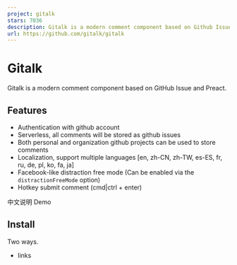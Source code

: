```yaml
---
project: gitalk
stars: 7036
description: Gitalk is a modern comment component based on Github Issue and Preact.
url: https://github.com/gitalk/gitalk
---
```


Gitalk
======

Gitalk is a modern comment component based on GitHub Issue and Preact.

Features
--------

-   Authentication with github account
-   Serverless, all comments will be stored as github issues
-   Both personal and organization github projects can be used to store comments
-   Localization, support multiple languages \[en, zh-CN, zh-TW, es-ES, fr, ru, de, pl, ko, fa, ja\]
-   Facebook-like distraction free mode (Can be enabled via the `distractionFreeMode` option)
-   Hotkey submit comment (cmd|ctrl + enter)

中文说明 Demo

Install
-------

Two ways.

-   links

  <link rel\="stylesheet" href\="https://cdn.jsdelivr.net/npm/gitalk@1/dist/gitalk.css"\>
  <script src\="https://cdn.jsdelivr.net/npm/gitalk@1/dist/gitalk.min.js"\></script\>

  <!-- or -->

  <link rel\="stylesheet" href\="https://unpkg.com/gitalk/dist/gitalk.css"\>
  <script src\="https://unpkg.com/gitalk/dist/gitalk.min.js"\></script\>

-   npm install

npm i --save gitalk

import 'gitalk/dist/gitalk.css'
import Gitalk from 'gitalk'

Usage
-----

Firstly, you need choose a public github repository (existed or create a new one) for store comments,

Then create A **GitHub Application** if you don't have one, Click here to register a new one. **Note:** You must specify the website domain url in the `Authorization callback URL` field.

Lastly, you can choose how to apply to the page as below:

### Method One

Add a container to your page:

<div id\="gitalk-container"\></div\>

Then use the Javascript code below to generate the gitalk plugin:

const gitalk \= new Gitalk({
  clientID: 'GitHub Application Client ID',
  clientSecret: 'GitHub Application Client Secret',
  repo: 'GitHub repo',      // The repository of store comments,
  owner: 'GitHub repo owner',
  admin: \['GitHub repo owner and collaborators, only these guys can initialize github issues'\],
  id: location.pathname,      // Ensure uniqueness and length less than 50
  distractionFreeMode: false  // Facebook-like distraction free mode
})

gitalk.render('gitalk-container')

### Method Two: Use in React

Import the Gitalk with

import GitalkComponent from "gitalk/dist/gitalk-component";

And use the component like

<GitalkComponent options\={{
  clientID: "...",
  // ...
  // options below
}} />

Options
-------

-   **clientID** `String`
    
    **Required**. GitHub Application Client ID.
    
-   **clientSecret** `String`
    
    **Required**. GitHub Application Client Secret.
    
-   **repo** `String`
    
    **Required**. GitHub repository.
    
-   **owner** `String`
    
    **Required**. GitHub repository owner. Can be personal user or organization.
    
-   **admin** `Array`
    
    **Required**. GitHub repository owner and collaborators. (Users who having write access to this repository)
    
-   **id** `String`
    
    Default: `location.href`.
    
    The unique id of the page. Length must less than 50.
    
    Note: You can use regex to extract certain path of the URL as the id. E.g., `location.href.match('/(?<=posts/)(.*)(?=/)/')[1]`
    
-   **number** `Number`
    
    Default: `-1`.
    
    The issue ID of the page, if the `number` attribute is not defined, issue will be located using `id`.
    
-   **labels** `Array`
    
    Default: `['Gitalk']`.
    
    GitHub issue labels.
    
-   **title** `String`
    
    Default: `document.title`.
    
    GitHub issue title.
    
-   **body** `String`
    
    Default: `location.href + header.meta[description]`.
    
    GitHub issue body.
    
-   **language** `String`
    
    Default: `navigator.language || navigator.userLanguage`.
    
    Localization language key, support \[`en`, `zh-CN`, `zh-TW`, `es-ES`, `fr`, `ru`, `de`, `pl`, `ko`, `fa`, `ja`\].
    
-   **perPage** `Number`
    
    Default: `10`.
    
    Pagination size, with maximum 100.
    
-   **distractionFreeMode** `Boolean`
    
    Default: false.
    
    Facebook-like distraction free mode.
    
-   **pagerDirection** `String`
    
    Default: 'last'
    
    Comment sorting direction, available values are `last` and `first`.
    
-   **createIssueManually** `Boolean`
    
    Default: `false`.
    
    By default, Gitalk will create a corresponding github issue for your every single page automatically when the logined user is belong to the `admin` users. You can create it manually by setting this option to `true`.
    
-   **proxy** `String`
    
    Default: `https://cors-anywhere.azm.workers.dev/https://github.com/login/oauth/access_token`.
    
    GitHub oauth request reverse proxy for CORS. Why need this?
    
-   **flipMoveOptions** `Object`
    
    Default:
    
      {
        staggerDelayBy: 150,
        appearAnimation: 'accordionVertical',
        enterAnimation: 'accordionVertical',
        leaveAnimation: 'accordionVertical',
      }
    
    Comment list animation. Reference
    
-   **enableHotKey** `Boolean`
    
    Default: `true`.
    
    Enable hot key (cmd|ctrl + enter) submit comment.
    

Instance Methods
----------------

-   **render(String/HTMLElement)**
    
    Init render and mount plugin.
    

TypeScript
----------

TypeScript definitions for options and Gitalk class come with the package and should be automatically detected.

Definitions for React component usage are not included.

Contributing
------------

1.  Fork the repository and create your branch from master
2.  If you've added code that should be tested, add tests!
3.  If you've changed APIs, update the documentation.
4.  Ensure the test suite passes (npm test).
5.  Make sure your code lints (npm run lint).
6.  Commit your changes (git commit) Commit Message Format Reference

Similar Projects
----------------

-   gitment
-   vssue

LICENSE
-------

MIT
